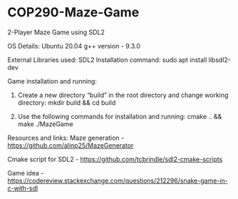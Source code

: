 # COP290-Maze-Game
2-Player Maze Game using SDL2

OS Details:
Ubuntu 20.04
g++ version - 9.3.0

External Libraries used: SDL2
Installation command:
sudo apt install libsdl2-dev

Game installation and running:
1.	Create a new directory “build” in the root directory and change working directory:
mkdir build && cd build

2.	Use the following commands for installation and running:
cmake .. && make
./MazeGame

Resources and links:
Maze generation - https://github.com/alinp25/MazeGenerator

Cmake script for SDL2 -  https://github.com/tcbrindle/sdl2-cmake-scripts

Game idea - https://codereview.stackexchange.com/questions/212296/snake-game-in-c-with-sdl

